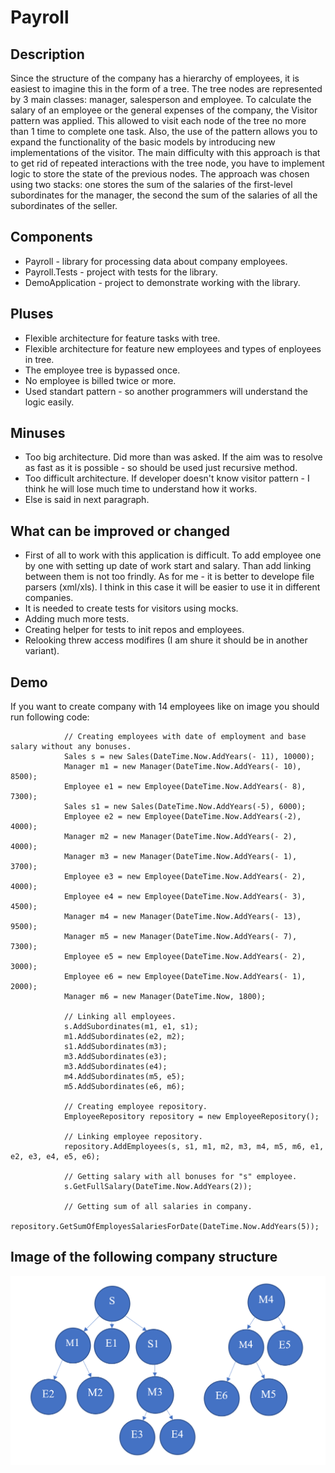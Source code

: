 # Payroll

## Description
Since the structure of the company has a hierarchy of employees, it is easiest to imagine this in the form of a tree. The tree nodes are represented by 3 main classes: manager, salesperson and employee. To calculate the salary of an employee or the general expenses of the company, the Visitor pattern was applied. This allowed to visit each node of the tree no more than 1 time to complete one task. Also, the use of the pattern allows you to expand the functionality of the basic models by introducing new implementations of the visitor.
The main difficulty with this approach is that to get rid of repeated interactions with the tree node, you have to implement logic to store the state of the previous nodes. The approach was chosen using two stacks: one stores the sum of the salaries of the first-level subordinates for the manager, the second the sum of the salaries of all the subordinates of the seller.

## Components
- Payroll - library for processing data about company employees.
- Payroll.Tests - project with tests for the library.
- DemoApplication - project to demonstrate working with the library.

## Pluses
- Flexible architecture for feature tasks with tree.
- Flexible architecture for feature new employees and types of enployees in tree.
- The employee tree is bypassed once.
- No employee is billed twice or more.
- Used standart pattern - so another programmers will understand the logic easily.

## Minuses
- Too big architecture. Did more than was asked. If the aim was to resolve as fast as it is possible - so should be used just recursive method.
- Too difficult architecture. If developer doesn't know visitor pattern - I think he will lose much time to understand how it works.
- Else is said in next paragraph.

## What can be improved or changed
- First of all to work with this application is difficult. To add employee one by one with setting up date of work start and salary. Than add linking between them is not too frindly. As for me - it is better to develope file parsers (xml/xls). I think in this case it will be easier to use it in different companies.
- It is needed to create tests for visitors using mocks.
- Adding much more tests.
- Creating helper for tests to init repos and employees.
- Relooking threw access modifires (I am shure it should be in another variant).

## Demo
If you want to create company with 14 employees like on image you should run following code:
```
            // Creating employees with date of employment and base salary without any bonuses.
            Sales s = new Sales(DateTime.Now.AddYears(- 11), 10000);
            Manager m1 = new Manager(DateTime.Now.AddYears(- 10), 8500);
            Employee e1 = new Employee(DateTime.Now.AddYears(- 8), 7300);
            Sales s1 = new Sales(DateTime.Now.AddYears(-5), 6000);
            Employee e2 = new Employee(DateTime.Now.AddYears(-2), 4000);
            Manager m2 = new Manager(DateTime.Now.AddYears(- 2), 4000);
            Manager m3 = new Manager(DateTime.Now.AddYears(- 1), 3700);
            Employee e3 = new Employee(DateTime.Now.AddYears(- 2), 4000);
            Employee e4 = new Employee(DateTime.Now.AddYears(- 3), 4500);
            Manager m4 = new Manager(DateTime.Now.AddYears(- 13), 9500);
            Manager m5 = new Manager(DateTime.Now.AddYears(- 7), 7300);
            Employee e5 = new Employee(DateTime.Now.AddYears(- 2), 3000);
            Employee e6 = new Employee(DateTime.Now.AddYears(- 1), 2000);
            Manager m6 = new Manager(DateTime.Now, 1800);

            // Linking all employees.
            s.AddSubordinates(m1, e1, s1);
            m1.AddSubordinates(e2, m2);
            s1.AddSubordinates(m3);
            m3.AddSubordinates(e3);
            m3.AddSubordinates(e4);
            m4.AddSubordinates(m5, e5);
            m5.AddSubordinates(e6, m6);

            // Creating employee repository.
            EmployeeRepository repository = new EmployeeRepository();

            // Linking employee repository.
            repository.AddEmployees(s, s1, m1, m2, m3, m4, m5, m6, e1, e2, e3, e4, e5, e6);

            // Getting salary with all bonuses for "s" employee.
            s.GetFullSalary(DateTime.Now.AddYears(2));

            // Getting sum of all salaries in company.
            repository.GetSumOfEmployesSalariesForDate(DateTime.Now.AddYears(5));
```
## Image of the following company structure
![N|Solid](https://raw.githubusercontent.com/GlebGolovushkin/Payroll/main/Resources/Images/CompanyEmployeesTree.png?token=AFU7SA34G7ESH6YO2H7F2FLAOHGX6)